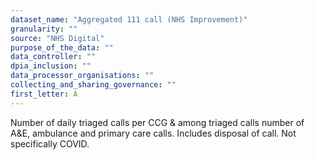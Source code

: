 ```yaml
---
dataset_name: "Aggregated 111 call (NHS Improvement)"
granularity: ""
source: "NHS Digital"
purpose_of_the_data: ""
data_controller: ""
dpia_inclusion: ""
data_processor_organisations: ""
collecting_and_sharing_governance: ""
first_letter: A
---
```

Number of daily triaged calls per CCG & among triaged calls number of A&E, ambulance and primary care calls. Includes disposal of call. Not specifically COVID.